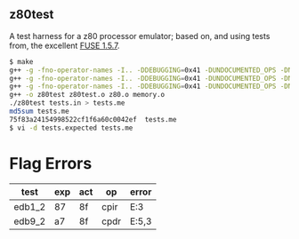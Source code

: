 z80test
-------

A test harness for a z80 processor emulator; based on, and using tests from,
the excellent [FUSE 1.5.7](http://fuse-emulator.sourceforge.net/).

```bash
$ make
g++ -g -fno-operator-names -I.. -DDEBUGGING=0x41 -DUNDOCUMENTED_OPS -DNO_CHECKPOINT -D'PRINTER(x)=x'  -c -o z80test.o z80test.cc
g++ -g -fno-operator-names -I.. -DDEBUGGING=0x41 -DUNDOCUMENTED_OPS -DNO_CHECKPOINT -D'PRINTER(x)=x' -o z80.o -c ../z80.cpp
g++ -g -fno-operator-names -I.. -DDEBUGGING=0x41 -DUNDOCUMENTED_OPS -DNO_CHECKPOINT -D'PRINTER(x)=x' -o memory.o -c ../memory.cpp
g++ -o z80test z80test.o z80.o memory.o
./z80test tests.in > tests.me
md5sum tests.me
75f83a24154998522cf1f6a60c0042ef  tests.me
$ vi -d tests.expected tests.me
```

Flag Errors
===========

|test	|exp	|act	|op		|error	|
|-------|-------|-------|-------|-------|
|edb1_2 |87     |8f     |cpir   | E:3   |
|edb9_2 |a7     |8f     |cpdr   | E:5,3 |
